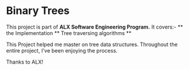 <h1> Binary Trees</h1>

This project is part of <b>ALX Software Engineering Program.</b> It covers:- 
    ** the Implementation
    ** Tree traversing algorithms
    ** 

This Project helped me master on tree data structures. Throughout the entire project, I've been enjoying the process.

Thanks to ALX!